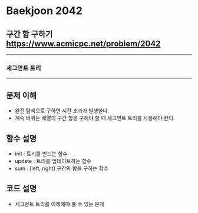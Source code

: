 Baekjoon 2042
=============
구간 합 구하기  <https://www.acmicpc.net/problem/2042>
---------------
- - -
### 세그먼트 트리
- - -
## 문제 이해
- 완전 탐색으로 구하면 시간 초과가 발생한다.
- 계속 바뀌는 배열의 구간 합을 구해야 할 때 세그먼트 트리를 사용해야 한다.

## 함수 설명
- init : 트리를 만드는 함수
- update : 트리를 업데이트하는 함수
- sum : [left, right] 구간의 합을 구하는 함수
## 코드 설명
- 세그먼트 트리를 이해해야 풀 수 있는 문제
